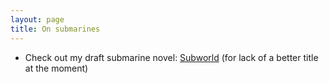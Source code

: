 ```yaml
---
layout: page
title: On submarines
---
```


* Check out my draft submarine novel: [Subworld](https://grannycart.net/subworld-book1/) (for lack of a better title at the moment)


